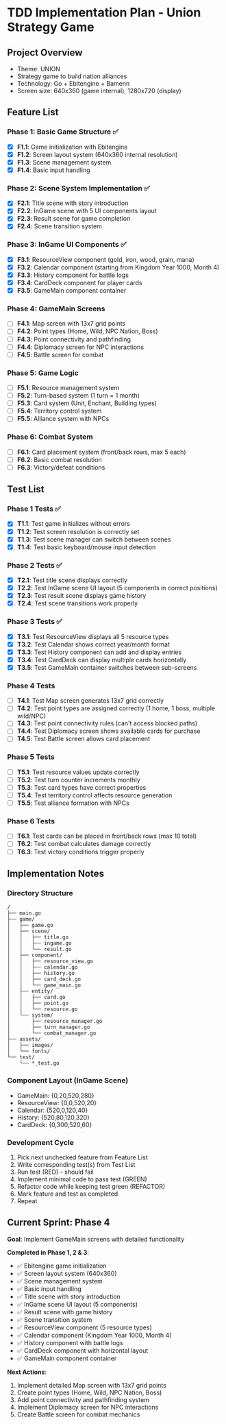 # TDD Implementation Plan - Union Strategy Game

## Project Overview
- Theme: UNION
- Strategy game to build nation alliances
- Technology: Go + Ebitengine + Bamenn
- Screen size: 640x360 (game internal), 1280x720 (display)

## Feature List

### Phase 1: Basic Game Structure ✅
- [x] **F1.1**: Game initialization with Ebitengine
- [x] **F1.2**: Screen layout system (640x360 internal resolution)
- [x] **F1.3**: Scene management system
- [x] **F1.4**: Basic input handling

### Phase 2: Scene System Implementation ✅
- [x] **F2.1**: Title scene with story introduction
- [x] **F2.2**: InGame scene with 5 UI components layout
- [x] **F2.3**: Result scene for game completion
- [x] **F2.4**: Scene transition system

### Phase 3: InGame UI Components ✅
- [x] **F3.1**: ResourceView component (gold, iron, wood, grain, mana)
- [x] **F3.2**: Calendar component (starting from Kingdom Year 1000, Month 4)
- [x] **F3.3**: History component for battle logs
- [x] **F3.4**: CardDeck component for player cards
- [x] **F3.5**: GameMain component container

### Phase 4: GameMain Screens
- [ ] **F4.1**: Map screen with 13x7 grid points
- [ ] **F4.2**: Point types (Home, Wild, NPC Nation, Boss)
- [ ] **F4.3**: Point connectivity and pathfinding
- [ ] **F4.4**: Diplomacy screen for NPC interactions
- [ ] **F4.5**: Battle screen for combat

### Phase 5: Game Logic
- [ ] **F5.1**: Resource management system
- [ ] **F5.2**: Turn-based system (1 turn = 1 month)
- [ ] **F5.3**: Card system (Unit, Enchant, Building types)
- [ ] **F5.4**: Territory control system
- [ ] **F5.5**: Alliance system with NPCs

### Phase 6: Combat System
- [ ] **F6.1**: Card placement system (front/back rows, max 5 each)
- [ ] **F6.2**: Basic combat resolution
- [ ] **F6.3**: Victory/defeat conditions

## Test List

### Phase 1 Tests ✅
- [x] **T1.1**: Test game initializes without errors
- [x] **T1.2**: Test screen resolution is correctly set
- [x] **T1.3**: Test scene manager can switch between scenes
- [x] **T1.4**: Test basic keyboard/mouse input detection

### Phase 2 Tests ✅
- [x] **T2.1**: Test title scene displays correctly
- [x] **T2.2**: Test InGame scene UI layout (5 components in correct positions)
- [x] **T2.3**: Test result scene displays game history
- [x] **T2.4**: Test scene transitions work properly

### Phase 3 Tests ✅
- [x] **T3.1**: Test ResourceView displays all 5 resource types
- [x] **T3.2**: Test Calendar shows correct year/month format
- [x] **T3.3**: Test History component can add and display entries
- [x] **T3.4**: Test CardDeck can display multiple cards horizontally
- [x] **T3.5**: Test GameMain container switches between sub-screens

### Phase 4 Tests
- [ ] **T4.1**: Test Map screen generates 13x7 grid correctly
- [ ] **T4.2**: Test point types are assigned correctly (1 home, 1 boss, multiple wild/NPC)
- [ ] **T4.3**: Test point connectivity rules (can't access blocked paths)
- [ ] **T4.4**: Test Diplomacy screen shows available cards for purchase
- [ ] **T4.5**: Test Battle screen allows card placement

### Phase 5 Tests
- [ ] **T5.1**: Test resource values update correctly
- [ ] **T5.2**: Test turn counter increments monthly
- [ ] **T5.3**: Test card types have correct properties
- [ ] **T5.4**: Test territory control affects resource generation
- [ ] **T5.5**: Test alliance formation with NPCs

### Phase 6 Tests
- [ ] **T6.1**: Test cards can be placed in front/back rows (max 10 total)
- [ ] **T6.2**: Test combat calculates damage correctly
- [ ] **T6.3**: Test victory conditions trigger properly

## Implementation Notes

### Directory Structure
```
/
├── main.go
├── game/
│   ├── game.go
│   ├── scene/
│   │   ├── title.go
│   │   ├── ingame.go
│   │   └── result.go
│   ├── component/
│   │   ├── resource_view.go
│   │   ├── calendar.go
│   │   ├── history.go
│   │   ├── card_deck.go
│   │   └── game_main.go
│   ├── entity/
│   │   ├── card.go
│   │   ├── point.go
│   │   └── resource.go
│   └── system/
│       ├── resource_manager.go
│       ├── turn_manager.go
│       └── combat_manager.go
├── assets/
│   ├── images/
│   └── fonts/
└── test/
    └── *_test.go
```

### Component Layout (InGame Scene)
- GameMain: {0,20,520,280}
- ResourceView: {0,0,520,20}
- Calendar: {520,0,120,40}
- History: {520,80,120,320}
- CardDeck: {0,300,520,60}

### Development Cycle
1. Pick next unchecked feature from Feature List
2. Write corresponding test(s) from Test List
3. Run test (RED) - should fail
4. Implement minimal code to pass test (GREEN)
5. Refactor code while keeping test green (REFACTOR)
6. Mark feature and test as completed
7. Repeat

## Current Sprint: Phase 4
**Goal**: Implement GameMain screens with detailed functionality

**Completed in Phase 1, 2 & 3**:
- ✅ Ebitengine game initialization
- ✅ Screen layout system (640x360)
- ✅ Scene management system
- ✅ Basic input handling
- ✅ Title scene with story introduction
- ✅ InGame scene UI layout (5 components)
- ✅ Result scene with game history
- ✅ Scene transition system
- ✅ ResourceView component (5 resource types)
- ✅ Calendar component (Kingdom Year 1000, Month 4)
- ✅ History component with battle logs
- ✅ CardDeck component with horizontal layout
- ✅ GameMain component container

**Next Actions**:
1. Implement detailed Map screen with 13x7 grid points
2. Create point types (Home, Wild, NPC Nation, Boss)
3. Add point connectivity and pathfinding system
4. Implement Diplomacy screen for NPC interactions
5. Create Battle screen for combat mechanics

